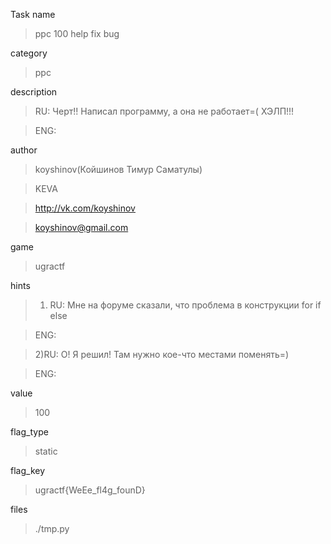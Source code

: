 Task name
> ppc 100 help fix bug

category
> ppc

description
> RU: Черт!! Написал программу, а она не работает=( ХЭЛП!!!

> ENG: 

author
> koyshinov(Койшинов Тимур Саматулы)

> KEVA

> http://vk.com/koyshinov

> koyshinov@gmail.com

game
> ugractf

hints
> 1) RU: Мне на форуме сказали, что проблема в конструкции for if else

> ENG: 

> 2)RU: О! Я решил! Там нужно кое-что местами поменять=)

> ENG: 

value
> 100

flag_type
> static

flag_key
> ugractf{WeEe_fl4g_founD}

files
> ./tmp.py
